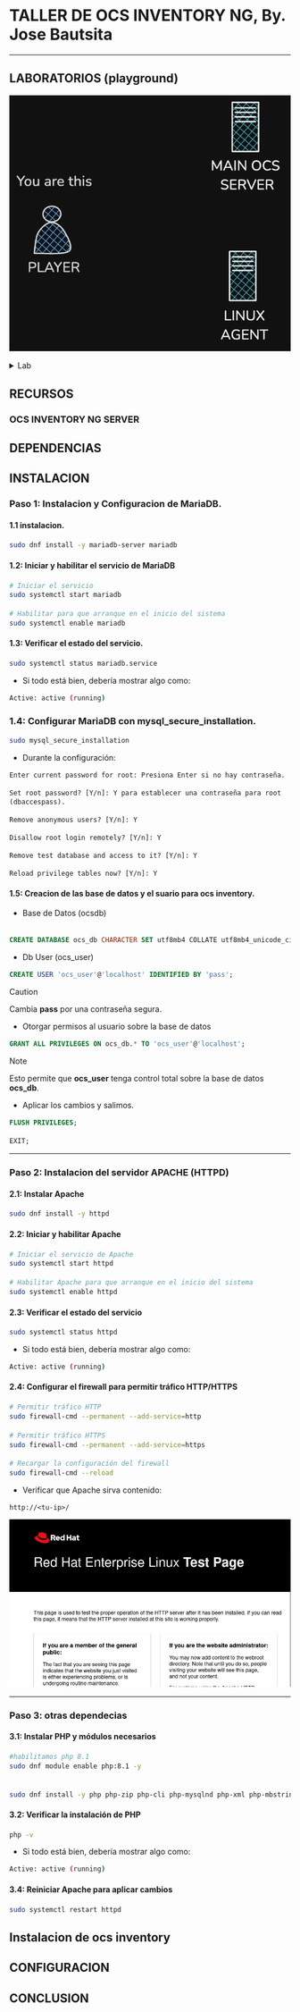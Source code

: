 # TALLER DE OCS INVENTORY NG, By. Jose Bautsita

----



## LABORATORIOS (playground)

![Lab](./lab2.png)

<details>
 <summary> Lab </summary>

#### Requisitos de Hardware 

| host               | cpu's     | ram    | memory |
|--------------------|---------|--------|----------|
| MAIN OCS SERVER    |  4      | 4 GB   | 30 GB    | 
| OCS AGENT          |  2      | 2GB    | 20GB     |

### Laboratorio participante 01 (Mike)

| HOSTNAME           | USER    | PASSWORD   | ADDRESS   | ROOT PASSWORD |
|--------------------|---------|------------|-----------|---------------|
| MAIN OCS SERVER    |  mike   | mike2025   | 10.0.0.190  | taller2025    |
| OCS AGENT          |  mike   | mike2025   | 10.0.0.191  | taller2025    |

### Laboratorio participante 02 (Javier)

| HOSTNAME           | USER    | PASSWORD   | ADDRESS   | ROOT PASSWORD |
|--------------------|---------|------------|-----------|---------------|
| MAIN OCS SERVER    | javi    | javi2025   | 10.0.0.192  | taller2025    |
| OCS AGENT          | javi    | javi2025   | 10.0.0.193  | taller2025    |

### Laboratorio participante 03 (Oliver)

| HOSTNAME           | USER    | PASSWORD   | ADDRESS   | ROOT PASSWORD |
|--------------------|---------|------------|-----------|---------------|
| MAIN OCS SERVER    | oliver  | oliver2025 | 10.0.0.195  | taller2025    |
| OCS AGENT          | oliver  | oliver2025 | 10.0.0.194 | taller2025    |

### Laboratorio participante 04 (Miguel Martinez)

| HOSTNAME           | USER    | PASSWORD   | ADDRESS   | ROOT PASSWORD |
|--------------------|---------|------------|-----------|---------------|
| MAIN OCS SERVER    | antonio  | antonio2025 | 10.0.0.197  | taller2025    |
| OCS AGENT          | antonio  | antonio2025 | 10.0.0.196  | taller2025    |

### Laboratorio participante 05 (Angel)

| HOSTNAME           | USER    | PASSWORD   | ADDRESS   | ROOT PASSWORD |
|--------------------|---------|------------|-----------|---------------|
| MAIN OCS SERVER    | angel   | angel2025  | 10.0.0.200  | taller2025    |
| OCS AGENT          | angel   | angel2025  | 10.0.0.199  | taller2025    |

### Laboratorio participante 06 (Brandon)

| HOSTNAME           | USER    | PASSWORD   | ADDRESS   | ROOT PASSWORD |
|--------------------|---------|------------|-----------|---------------|
| MAIN OCS SERVER    | brandom  | brandom2025 | 10.0.0.181 | taller2025   |
| OCS AGENT          | brandom  | brandom2025 | 10.0.0.180 | taller2025   |

### Laboratorio participante 07 (Alondra)

| HOSTNAME           | USER    | PASSWORD   | ADDRESS   | ROOT PASSWORD |
|--------------------|---------|------------|-----------|---------------|
| MAIN OCS SERVER    | alondra | alondra2025 | 10.0.0.183  | taller2025 |
| OCS AGENT          | alondra | alondra2025 | 10.0.0.182  | taller2024 |

### Laboratorio participante 08 (Omar)

| HOSTNAME           | USER    | PASSWORD   | ADDRESS   | ROOT PASSWORD |
|--------------------|---------|------------|-----------|---------------|
| MAIN OCS SERVER    | omar    | omar2025   | 10.0.0.185  | taller2025  |
| OCS AGENT          | omar    | omar2025   | 10.0.0.184  | taller2025  |


### Laboratorio participante 09 (Jatzy)

| HOSTNAME           | USER    | PASSWORD   | ADDRESS   | ROOT PASSWORD |
|--------------------|---------|------------|-----------|---------------|
| MAIN OCS SERVER    |  jatzy  | jatzy2025 | 10.0.0.187   | taller2025    |
| OCS AGENT          |  jatzy  | jatzy2025 | 10.0.0.186   | taller2025    |


### Laboratorio participante 10 (Sergio)

| HOSTNAME           | USER    | PASSWORD   | ADDRESS   | ROOT PASSWORD |
|--------------------|---------|------------|-----------|---------------|
| MAIN OCS SERVER    |  sergio | sergio2025 | 10.0.0.188   | taller2025   |
| OCS AGENT          |  sergio | sergio2025 | 10.0.0.189   | taller2025   |

### Laboratorio participante 11 (Hector)

| HOSTNAME           | USER    | PASSWORD   | ADDRESS   | ROOT PASSWORD |
|--------------------|---------|------------|-----------|---------------|
| MAIN OCS SERVER    |  hector | hector2025 | 10.0.0.221  | taller2025   |
| OCS AGENT          |  hector | hector2025 | 10.0.0.220  | taller2025   |

### Laboratorio participante 12 (Miguel Perez)

| HOSTNAME           | USER    | PASSWORD   | ADDRESS   | ROOT PASSWORD |
|--------------------|---------|------------|-----------|---------------|
| MAIN OCS SERVER    | miguel  | miguel2025 | 10.0.0.224  | taller2025    |
| OCS AGENT          | miguel  | miguel2025 | 10.0.0.222  | taller2025    |

 </details>

## RECURSOS




 
### OCS INVENTORY NG SERVER




## DEPENDENCIAS


## INSTALACION

### Paso 1: Instalacion y Configuracion de MariaDB.

#### 1.1 instalacion.

```bash
sudo dnf install -y mariadb-server mariadb
```

#### 1.2: Iniciar y habilitar el servicio de MariaDB

```bash
# Iniciar el servicio
sudo systemctl start mariadb

# Habilitar para que arranque en el inicio del sistema
sudo systemctl enable mariadb
```
#### 1.3: Verificar el estado del servicio.

```bash
sudo systemctl status mariadb.service
```
- Si todo está bien, debería mostrar algo como:
```bash
Active: active (running)
```
### 1.4: Configurar MariaDB con mysql_secure_installation.

 ```bash
sudo mysql_secure_installation
```
- Durante la configuración:
```
Enter current password for root: Presiona Enter si no hay contraseña.

Set root password? [Y/n]: Y para establecer una contraseña para root (dbaccespass).

Remove anonymous users? [Y/n]: Y

Disallow root login remotely? [Y/n]: Y

Remove test database and access to it? [Y/n]: Y

Reload privilege tables now? [Y/n]: Y
```


#### 1.5: Creacion de las base de datos y el suario para ocs inventory.
 
- Base de Datos (ocsdb)

```sql

CREATE DATABASE ocs_db CHARACTER SET utf8mb4 COLLATE utf8mb4_unicode_ci;

```
- Db User (ocs_user)
```sql
CREATE USER 'ocs_user'@'localhost' IDENTIFIED BY 'pass';
```
> [!CAUTION]
> Cambia **pass** por una contraseña segura.

- Otorgar permisos al usuario sobre la base de datos

```sql
GRANT ALL PRIVILEGES ON ocs_db.* TO 'ocs_user'@'localhost';
```
>[!NOTE]
>Esto permite que **ocs_user** tenga control total sobre la base de datos **ocs_db**.

- Aplicar los cambios y salimos.
```sql
FLUSH PRIVILEGES;

EXIT;
```
---




### Paso 2: Instalacion del servidor APACHE (HTTPD)

#### 2.1: Instalar Apache

```bash
sudo dnf install -y httpd
```
#### 2.2: Iniciar y habilitar Apache

```bash
# Iniciar el servicio de Apache
sudo systemctl start httpd

# Habilitar Apache para que arranque en el inicio del sistema
sudo systemctl enable httpd

```

#### 2.3: Verificar el estado del servicio

```bash
sudo systemctl status httpd

```
- Si todo está bien, debería mostrar algo como:
```bash
Active: active (running)
```

#### 2.4: Configurar el firewall para permitir tráfico HTTP/HTTPS

```bash
# Permitir tráfico HTTP
sudo firewall-cmd --permanent --add-service=http

# Permitir tráfico HTTPS
sudo firewall-cmd --permanent --add-service=https

# Recargar la configuración del firewall
sudo firewall-cmd --reload
```
- Verificar que Apache sirva contenido:
```
http://<tu-ip>/
```
![imagen del servidor apache](./httpd_test.png)

---




### Paso 3: otras dependecias


#### 3.1: Instalar PHP y módulos necesarios
```bash
#habilitamos php 8.1
sudo dnf module enable php:8.1 -y


sudo dnf install -y php php-zip php-cli php-mysqlnd php-xml php-mbstring php-process php-gd  php-soap php-ldap graphviz
```
#### 3.2: Verificar la instalación de PHP

```bash
php -v
```
- Si todo está bien, debería mostrar algo como:
```bash
Active: active (running)
```

#### 3.4: Reiniciar Apache para aplicar cambios

```bash
sudo systemctl restart httpd
```

## Instalacion de ocs inventory





## CONFIGURACION


## CONCLUSION